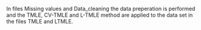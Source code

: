 In files Missing values and Data_cleaning the data preperation is performed and the TMLE, CV-TMLE and L-TMLE method are applied to the data set in the files TMLE and LTMLE.  
